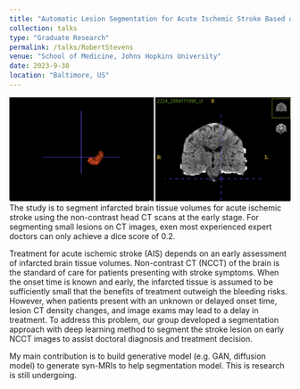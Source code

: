 ```yaml
---
title: "Automatic Lesion Segmentation for Acute Ischemic Stroke Based on Early Non-contrast Computed Tomography"
collection: talks
type: "Graduate Research"
permalink: /talks/RobertStevens
venue: "School of Medicine, Johns Hopkins University"
date: 2023-9-30
location: "Baltimore, US"
---
```

![Alt text for image](/images/3Dlesion.png)
The study is to segment infarcted brain tissue volumes for acute ischemic stroke using the non-contrast head CT scans at the early stage. For segmenting small lesions on CT images, exen most experienced expert doctors can only achieve a dice score of 0.2.

Treatment for acute ischemic stroke (AIS) depends on an early assessment of infarcted brain tissue volumes. Non-contrast CT (NCCT) of the brain is the standard of care for patients presenting with stroke symptoms. When the onset time is known and early, the infarcted tissue is assumed to be sufficiently small that the benefits of treatment outweigh the bleeding risks. However, when patients present with an unknown or delayed onset time, lesion CT density changes, and image exams may lead to a delay in treatment. To address this problem, our group developed a segmentation approach with deep learning method to segment the stroke lesion on early NCCT images to assist doctoral diagnosis and treatment decision.

My main contribution is to build generative model (e.g. GAN, diffusion model) to generate syn-MRIs to help segmentation model. This is research is still undergoing.
